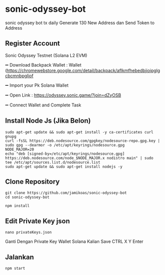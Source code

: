 # sonic-odyssey-bot
sonic odyssey bot tx daily Generate 130 New Address dan Send Token to Address

## Register Account

Sonic Odyssey Testnet (Solana L2 EVM)

➖ Download Backpack Wallet : Wallet (https://chromewebstore.google.com/detail/backpack/aflkmfhebedbjioipglgcbcmnbpgliof

➖ Import your Pk Solana Wallet

➖ Open Link :  https://odyssey.sonic.game/?join=dZyOSB

➖ Connect Wallet and Complete Task

## Install Node Js (Jika Belon)

```
sudo apt-get update && sudo apt-get install -y ca-certificates curl gnupg
curl -fsSL https://deb.nodesource.com/gpgkey/nodesource-repo.gpg.key | sudo gpg --dearmor -o /etc/apt/keyrings/nodesource.gpg
NODE_MAJOR=20
echo "deb [signed-by=/etc/apt/keyrings/nodesource.gpg] https://deb.nodesource.com/node_$NODE_MAJOR.x nodistro main" | sudo tee /etc/apt/sources.list.d/nodesource.list
sudo apt-get update && sudo apt-get install nodejs -y
```

## Clone Repository
```
git clone https://github.com/jamikoas/sonic-odyssey-bot
cd sonic-odyssey-bot
```
```
npm install
```

## Edit Private Key json
```
nano privateKeys.json
```

Ganti Dengan Private Key Wallet Solana Kalian Save CTRL X Y Enter

## Jalankan
```
npm start
```

